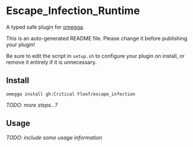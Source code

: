 <!--

When uploading your plugin to github/gitlab
start your repo name with "omegga-"

example: https://github.com/Critical Floof/omegga-Escape_Infection_Runtime

Your plugin will be installed via omegga install gh:Critical Floof/Escape_Infection_Runtime

-->

# Escape_Infection_Runtime

A typed safe plugin for [omegga](https://github.com/brickadia-community/omegga).

This is an auto-generated README file. Please change it before publishing your plugin!

Be sure to edit the script in `setup.sh` to configure your plugin on install, or
remove it entirely if it is unnecessary.

## Install

`omegga install gh:Critical Floof/escape_infection`

_TODO: more steps...?_

## Usage

_TODO: include some usage information_

